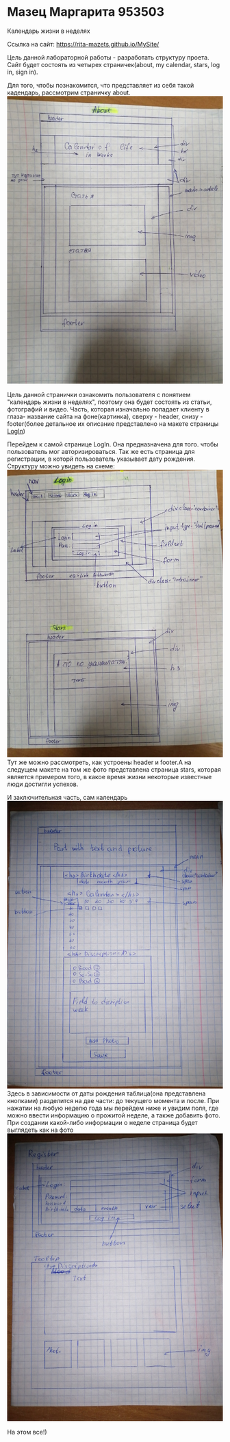# Мазец Маргарита 953503

Календарь жизни в неделях

Ссылка на сайт: https://rita-mazets.github.io/MySite/

Цель данной лабораторной работы - разработать структуру проета. Сайт будет состоять из четырех страничек(about, my calendar, stars, log in, sign in).

Для того, чтобы познакомится, что представляет из себя такой кадендарь, рассмотрим страничку about.![Database Schema](lab2/photo/About.jpg)
 
Цель данной странички ознакомить пользователя с понятием "календарь жизни в неделях", поэтому она будет состоять из статьи, фотографий и видео. Часть, которая изначально попадает клиенту в глаза- название сайта на фоне(картинка), сверху - header, снизу - footer(более детальное их описание представлено на макете страницы [LogIn](https://github.com/rita-mazets/MyCalendarSite/blob/lab2/photo/LoginStars.jpg))

Перейдем к самой странице LogIn. Она предназначена для того. чтобы пользователь мог авторизироваться. Так же есть страница для регистрации, в которй пользователь указывает дату рождения. Структуру можно увидеть на схеме: ![Database Schema](lab2/photo/LoginStars.jpg) Тут же можно рассмотреть, как устроены header и footer.А на следущем макете на том же фото представлена страница stars, которая является примером того, в какое время жизни некоторые известные люди достигли успехов.

И заключительная часть, сам календарь![Database Schema](lab2/photo/Calendar.jpg)
Здесь в зависимости от даты рождения таблица(она представлена кнопками) разделится на две части: до текущего момента и после. При нажатии на любую неделю года
мы перейдем ниже и увидим поля, где можно ввести информацию о прожитой неделе, а также добавить фото. При создании какой-либо информации о неделе страница будет выглядеть как на фото ![Database Schema](lab2/photo/RegisterCalenderAdded.jpg)



На этом все!)
